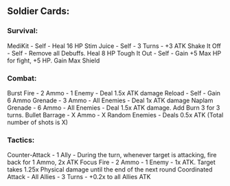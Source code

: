 ## Soldier Cards:


### Survival:

MediKit - Self - Heal 16 HP
Stim Juice - Self - 3 Turns - +3 ATK
Shake It Off - Self - Remove all Debuffs. Heal 8 HP
Tough It Out - Self - Gain +5 Max HP for fight, +5 HP. Gain Max Shield

### Combat: 

Burst Fire - 2 Ammo - 1 Enemy - Deal 1.5x ATK damage
Reload - Self -  Gain 6 Ammo
Grenade - 3 Ammo - All Enemies - Deal 1x ATK damage
Naplam Grenade - 6 Ammo - All Enemies - Deal 1.5x ATK damage. Add Burn 3 for 3 turns.
Bullet Barrage - X Ammo - X Random Enemies - Deals 0.5x ATK
	(Total number of shots is X)

	
### Tactics:

Counter-Attack - 1 Ally - During the turn, whenever target is attacking, fire back for 1 Ammo, 2x ATK
Focus Fire - 2 Ammo - 1 Enemy - 1x ATK. Target takes 1.25x Physical damage until the end of the next round
Coordinated Attack - All Allies - 3 Turns - +0.2x to all Allies ATK

